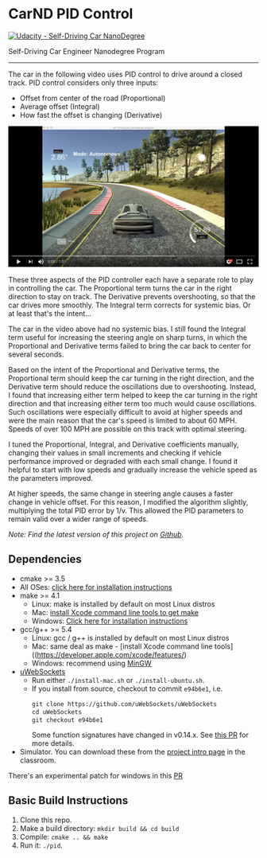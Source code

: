 # CarND PID Control
[![Udacity - Self-Driving Car NanoDegree](https://s3.amazonaws.com/udacity-sdc/github/shield-carnd.svg)](http://www.udacity.com/drive)

Self-Driving Car Engineer Nanodegree Program

---

The car in the following video uses PID control to drive around a closed track.
PID control considers only three inputs:

* Offset from center of the road (Proportional)
* Average offset (Integral)
* How fast the offset is changing (Derivative)

[![project video](https://github.com/ericlavigne/CarND-PID-Control/raw/master/recording-thumb.png)](https://youtu.be/FEVOgNq8Syc)

These three aspects of the PID controller each have a separate role to play in controlling
the car. The Proportional term turns the car in the right direction to stay on track.
The Derivative prevents overshooting, so that the car drives more smoothly. The Integral
term corrects for systemic bias. Or at least that's the intent...

The car in the video above had no systemic bias. I still found the Integral term useful
for increasing the steering angle on sharp turns, in which the Proportional and Derivative
terms failed to bring the car back to center for several seconds.

Based on the intent of the Proportional and Derivative terms, the Proportional term should
keep the car turning in the right direction, and the Derivative term should reduce the
oscillations due to overshooting. Instead, I found that increasing either term helped to
keep the car turning in the right direction and that increasing either term too much would
cause oscillations. Such oscillations were especially difficult to avoid at higher speeds
and were the main reason that the car's speed is limited to about 60 MPH. Speeds of over
100 MPH are possible on this track with optimal steering.

I tuned the Proportional, Integral, and Derivative coefficients manually, changing their
values in small increments and checking if vehicle performance improved or degraded with
each small change. I found it helpful to start with low speeds and gradually increase the
vehicle speed as the parameters improved.

At higher speeds, the same change in steering angle causes a faster change in vehicle offset.
For this reason, I modified the algorithm slightly, multiplying the total PID error by 1/v.
This allowed the PID parameters to remain valid over a wider range of speeds.

*Note: Find the latest version of this project on
[Github](https://github.com/ericlavigne/CarND-PID-Control).*

## Dependencies

* cmake >= 3.5
 * All OSes: [click here for installation instructions](https://cmake.org/install/)
* make >= 4.1
  * Linux: make is installed by default on most Linux distros
  * Mac: [install Xcode command line tools to get make](https://developer.apple.com/xcode/features/)
  * Windows: [Click here for installation instructions](http://gnuwin32.sourceforge.net/packages/make.htm)
* gcc/g++ >= 5.4
  * Linux: gcc / g++ is installed by default on most Linux distros
  * Mac: same deal as make - [install Xcode command line tools]((https://developer.apple.com/xcode/features/)
  * Windows: recommend using [MinGW](http://www.mingw.org/)
* [uWebSockets](https://github.com/uWebSockets/uWebSockets)
  * Run either `./install-mac.sh` or `./install-ubuntu.sh`.
  * If you install from source, checkout to commit `e94b6e1`, i.e.
    ```
    git clone https://github.com/uWebSockets/uWebSockets 
    cd uWebSockets
    git checkout e94b6e1
    ```
    Some function signatures have changed in v0.14.x. See [this PR](https://github.com/udacity/CarND-MPC-Project/pull/3) for more details.
* Simulator. You can download these from the [project intro page](https://github.com/udacity/self-driving-car-sim/releases) in the classroom.

There's an experimental patch for windows in this [PR](https://github.com/udacity/CarND-PID-Control-Project/pull/3)

## Basic Build Instructions

1. Clone this repo.
2. Make a build directory: `mkdir build && cd build`
3. Compile: `cmake .. && make`
4. Run it: `./pid`. 
